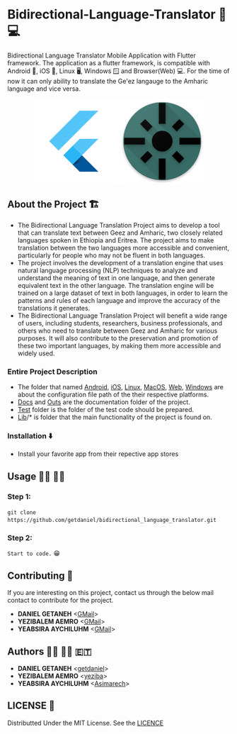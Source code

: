 # Bidirectional-Language-Translator :repeat: :computer:
Bidirectional Language Translator Mobile Application with Flutter framework. The application as a flutter framework, is compatible with Android :iphone:, iOS :iphone:, Linux :desktop_computer:, Windows :window: and Browser(Web) :computer:. For the time of now it can only ability to translate the Ge'ez langauge to the Amharic language and vice versa.

<p align="center">
  <img src="https://github.com/getdaniel/bidirectional_language_translator/blob/main/assets/images/readme/flutter.png" alt="Flutter Icon">
  <img src="https://github.com/getdaniel/bidirectional_language_translator/blob/main/assets/images/readme/icon.png" alt="The project's Icon">
</p>

## About the Project :building_construction:
- The Bidirectional Language Translation Project aims to develop a tool that can translate text between Geez and Amharic, two closely related languages spoken in Ethiopia and Eritrea. The project aims to make translation between the two languages more accessible and convenient, particularly for people who may not be fluent in both languages.
- The project involves the development of a translation engine that uses natural language processing (NLP) techniques to analyze and understand the meaning of text in one language, and then generate equivalent text in the other language. The translation engine will be trained on a large dataset of text in both languages, in order to learn the patterns and rules of each language and improve the accuracy of the translations it generates.
- The Bidirectional Language Translation Project will benefit a wide range of users, including students, researchers, business professionals, and others who need to translate between Geez and Amharic for various purposes. It will also contribute to the preservation and promotion of these two important languages, by making them more accessible and widely used.

### Entire Project Description
- The folder that named [Android](https://github.com/getdaniel/bidirectional_language_translator/tree/main/android), [iOS](https://github.com/getdaniel/bidirectional_language_translator/tree/main/ios), [Linux](https://github.com/getdaniel/bidirectional_language_translator/tree/main/linux), [MacOS](https://github.com/getdaniel/bidirectional_language_translator/tree/main/macos), [Web](https://github.com/getdaniel/bidirectional_language_translator/tree/main/web), [Windows](https://github.com/getdaniel/bidirectional_language_translator/tree/main/windows) are about the configuration file path of the their respective platforms.
- [Docs](https://github.com/getdaniel/bidirectional_language_translator/tree/main/docs) and [Outs](https://github.com/getdaniel/bidirectional_language_translator/tree/main/out/docs) are the documentation folder of the project.
- [Test](https://github.com/getdaniel/bidirectional_language_translator/tree/main/test) folder is the folder of the test code should be prepared.
- [Lib](https://github.com/getdaniel/bidirectional_language_translator/tree/main/lib)/* is folder that the main functionality of the project is found on.

### Installation :arrow_down:
- Install your favorite app from their repective app stores

## Usage :running_man: :running_woman:
### Step 1: <br>
`git clone https://github.com/getdaniel/bidirectional_language_translator.git` <br>

### Step 2: <br>
`Start to code.` :grin:<br>

## Contributing :handshake:
If you are interesting on this project, contact us through the below mail contact to contribute for the project.
* **DANIEL GETANEH** <[GMail](mailto:danielgetaneh2011@gmail.com)>
* **YEZIBALEM AEMRO** <[GMail](mailto:yezbaemiro@gmail.com)>
* **YEABSIRA AYCHILUHM** <[GMail](mailto:yeabsiraaychiluhim@gmail.com)>

## Authors :man_technologist: :woman_technologist: :ethiopia:
 * **DANIEL GETANEH** <[getdaniel](https://www.github.com/getdaniel)> 
 * **YEZIBALEM AEMRO** <[yeziba](https://www.github.com/yeziba)> 
 * **YEABSIRA AYCHILUHM** <[Asimarech](https://www.github.com/Asimarech)> 

## LICENSE :1st_place_medal:
Distributted Under the MIT License. See the [LICENCE](https://github.com/getdaniel/simple_language_translator/blob/main/LICENSE)
